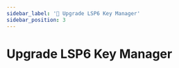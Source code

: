 ```yaml
---
sidebar_label: '🔐 Upgrade LSP6 Key Manager'
sidebar_position: 3
---
```


# Upgrade LSP6 Key Manager
